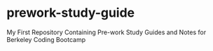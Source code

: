 # prework-study-guide
My First Repository Containing Pre-work Study Guides and Notes for Berkeley Coding Bootcamp
